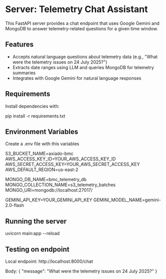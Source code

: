 # Server: Telemetry Chat Assistant

This FastAPI server provides a chat endpoint that uses Google Gemini and MongoDB to answer telemetry-related questions for a given time window.

## Features

- Accepts natural language questions about telemetry data (e.g., "What were the telemetry issues on 24 July 2025?")
- Extracts date ranges using LLM and queries MongoDB for telemetry summaries
- Integrates with Google Gemini for natural language responses

## Requirements

Install dependencies with:

pip install -r requirements.txt

## Environment Variables

Create a .env file with this variables

S3_BUCKET_NAME=axiado-bmc
AWS_ACCESS_KEY_ID=YOUR_AWS_ACCESS_KEY_ID
AWS_SECRET_ACCESS_KEY=YOUR_AWS_SECRET_ACCESS_KEY
AWS_DEFAULT_REGION=us-east-2

MONGO_DB_NAME=bmc_telemetry_db
MONGO_COLLECTION_NAME=s3_telemetry_batches
MONGO_URI=mongodb://localhost:27017/

GEMINI_API_KEY=YOUR_GEMINI_API_KEY
GEMINI_MODEL_NAME=gemini-2.0-flash


## Running the server

uvicorn main:app --reload

## Testing on endpoint

Local endpoint: http://localhost:8000/chat

Body:
{
  "message": "What were the telemetry issues on 24 July 2025?"
}


